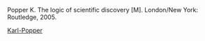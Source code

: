 Popper K. The logic of scientific discovery [M]. London/New York: Routledge, 2005.

[Karl-Popper](Names/Karl-Popper.md)
